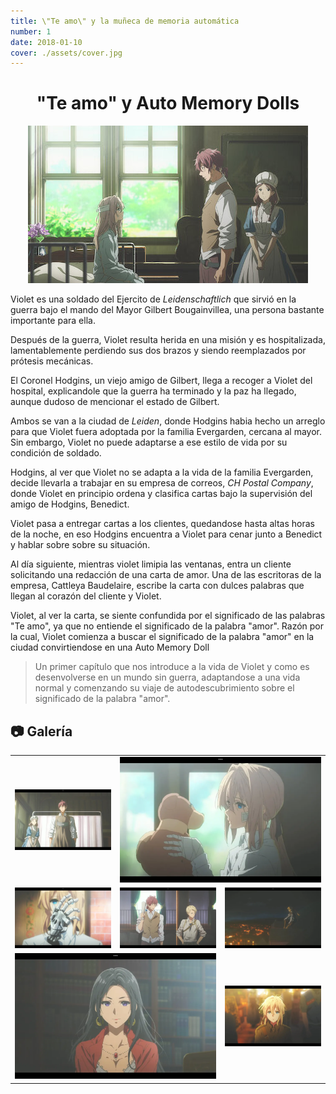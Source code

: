 ```yaml
---
title: \"Te amo\" y la muñeca de memoria automática
number: 1
date: 2018-01-10
cover: ./assets/cover.jpg
---
```


<h1 align='center'>"Te amo" y Auto Memory Dolls</h1>
<p align='center'>
    <img src='./assets/cover.jpg'/>
</p>

Violet es una soldado del Ejercito de _Leidenschaftlich_ que sirvió en la guerra
bajo el mando del Mayor Gilbert Bougainvillea, una persona bastante importante
para ella.

Después de la guerra, Violet resulta herida en una misión y es hospitalizada,
lamentablemente perdiendo sus dos brazos y siendo reemplazados por prótesis
mecánicas.

El Coronel Hodgins, un viejo amigo de Gilbert, llega a recoger a Violet del
hospital, explicandole que la guerra ha terminado y la paz ha llegado, aunque
dudoso de mencionar el estado de Gilbert.

Ambos se van a la ciudad de _Leiden_, donde Hodgins habia hecho un arreglo
para que Violet fuera adoptada por la familia Evergarden, cercana al mayor. Sin embargo,
Violet no puede adaptarse a ese estilo de vida por su condición de soldado.

Hodgins, al ver que Violet no se adapta a la vida de la familia Evergarden, decide
llevarla a trabajar en su empresa de correos, _CH Postal Company_, donde Violet
en principio ordena y clasifica cartas bajo la supervisión del amigo de Hodgins, Benedict.

Violet pasa a entregar cartas a los clientes, quedandose hasta altas horas de la noche, en
eso Hodgins encuentra a Violet para cenar junto a Benedict y hablar sobre sobre
su situación.

Al día siguiente, mientras violet limipia las ventanas, entra un cliente solicitando
una redacción de una carta de amor. Una de las escritoras de la empresa, Cattleya Baudelaire,
escribe la carta con dulces palabras que llegan al corazón del cliente y Violet.

Violet, al ver la carta, se siente confundida por el significado de las palabras "Te amo",
ya que no entiende el significado de la palabra "amor". Razón por la cual, Violet
comienza a buscar el significado de la palabra "amor" en la ciudad convirtiendose
en una Auto Memory Doll

> Un primer capítulo que nos introduce a la vida de Violet y como es
> desenvolverse en un mundo sin guerra, adaptandose a una vida normal
> y comenzando su viaje de autodescubrimiento sobre el significado de
> la palabra "amor".

## 📷 Galería

<table>
    <tr>
        <td>
            <img src='./assets/capture_1.webp'/>
        </td>
        <td colspan='2'>
            <img src='./assets/capture_2.webp'/>
        </td>
    </tr>
    <tr>
        <td>
            <img src='./assets/capture_3.webp'/>
        </td>
        <td>
            <img src='./assets/capture_4.webp'/>
        </td>
        <td>
            <img src='./assets/capture_5.webp'/>
        </td>
    </tr>
    <tr>
        <td colspan='2'>
            <img src='./assets/capture_6.webp'/>
        </td>
        <td>
            <img src='./assets/capture_7.webp'/>
        </td>
    </tr>
</table>
